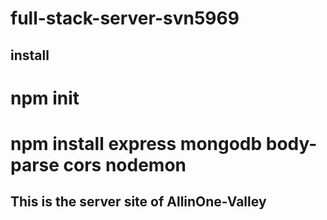 # full-stack-server-svn5969
## install
# npm init
# npm install express mongodb body-parse cors nodemon
## This is the server site of AllinOne-Valley
